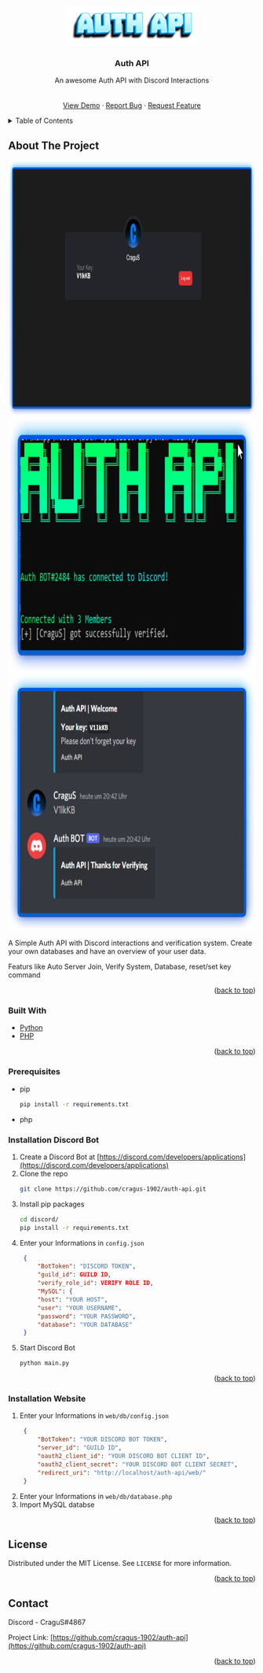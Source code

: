 <div id="top"></div>





<br />
<div align="center">
  <a href="https://github.com/cragus-1902/auth-api/">
    <img src="images/logo.png" alt="Logo" height="80">
  </a>

  <h3 align="center">Auth API</h3>

  <p align="center">
    An awesome Auth API with Discord Interactions
    <br />
    <br />
    <br />
    <a href="https://github.com/cragus-1902/auth-api/">View Demo</a>
    ·
    <a href="https://github.com/cragus-1902/auth-api/issues">Report Bug</a>
    ·
    <a href="https://github.com/cragus-1902/auth-api/issues">Request Feature</a>
  </p>
</div>



<!-- TABLE OF CONTENTS -->
<details>
  <summary>Table of Contents</summary>
  <ol>
    <li>
      <a href="#about-the-project">About The Project</a>
      <ul>
        <li><a href="#built-with">Built With</a></li>
      </ul>
    </li>
    <li>
      <a href="#getting-started">Getting Started</a>
      <ul>
        <li><a href="#prerequisites">Prerequisites</a></li>
        <li><a href="#discord">Installation Discord Bot</a></li>
        <li><a href="#website">Installation Website</a></li>
      </ul>
    </li>
    <li><a href="#usage">Usage</a></li>
    <li><a href="#license">License</a></li>
    <li><a href="#contact">Contact</a></li>
  </ol>
</details>


## About The Project

<img src="images/website.png" height="520">
<img src="images/terminal.png" height="520">
<img src="images/discord.png" height="520">
  
A Simple Auth API with Discord interactions and verification system. Create your own databases and have an overview of your user data.

Featurs like Auto Server Join, Verify System, Database, reset/set key command


<p align="right">(<a href="#top">back to top</a>)</p>



### Built With

* [Python](https://www.python.org/)
* [PHP](https://www.php.net/manual/de/intro-whatis.php)

<p align="right">(<a href="#top">back to top</a>)</p>



### Prerequisites

* pip
  ```sh
  pip install -r requirements.txt
  ```
* php


<div id="discord"></div>

### Installation Discord Bot

1. Create a Discord Bot at [https://discord.com/developers/applications](https://discord.com/developers/applications)
2. Clone the repo
   ```sh
   git clone https://github.com/cragus-1902/auth-api.git
   ```
3. Install pip packages
   ```sh
   cd discord/
   pip install -r requirements.txt
   ```
4. Enter your Informations in `config.json`
   ```json
	{
		"BotToken": "DISCORD TOKEN",
		"guild_id": GUILD ID,
		"verify_role_id": VERIFY ROLE ID,
		"MySQL": {
		"host": "YOUR HOST",
		"user": "YOUR USERNAME",
		"password": "YOUR PASSWORD",
		"database": "YOUR DATABASE"
	}
   ```
5. Start Discord Bot 
   ```sh
   python main.py
   ```

<p align="right">(<a href="#top">back to top</a>)</p>


<div id="website"></div>

### Installation Website


1. Enter your Informations in `web/db/config.json`
   ```json
	{
		"BotToken": "YOUR DISCORD BOT TOKEN",
		"server_id": "GUILD ID",
		"oauth2_client_id": "YOUR DISCORD BOT CLIENT ID",
		"oauth2_client_secret": "YOUR DISCORD BOT CLIENT SECRET",
		"redirect_uri": "http://localhost/auth-api/web/"
	}
   ```
2. Enter your Informations in `web/db/database.php`
3. Import MySQL databse

<p align="right">(<a href="#top">back to top</a>)</p>




## License

Distributed under the MIT License. See `LICENSE` for more information.

<p align="right">(<a href="#top">back to top</a>)</p>



## Contact

Discord - CraguS#4867

Project Link: [https://github.com/cragus-1902/auth-api](https://github.com/cragus-1902/auth-api)

<p align="right">(<a href="#top">back to top</a>)</p>






